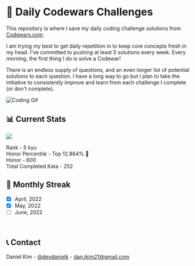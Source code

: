# 🚀 Daily Codewars Challenges
This repository is where I save my daily coding challenge solutions from [Codewars.com](https://www.codewars.com/users/danjkim21). <br>

I am trying my best to get daily repetition in to keep core concepts fresh in my head. I've committed to pushing at least 5 solutions every week. Every morning, the first thing I do is solve a Codewar! <br>

There is an endless supply of questions, and an even longer list of potential solutions to each question. I have a long way to go but I plan to take the initiative to consistently improve and learn from each challenge I complete (or don't complete).<br>

<p align="center">

  ![Coding Gif](https://c.tenor.com/lIMtjiAYuT8AAAAd/breezy-hacker.gif)

</p>


## 📊 Current Stats
<p align="left">
  <a href="https://www.codewars.com/users/danjkim21" rel="nofollow"><img src="https://www.codewars.com/users/danjkim21/badges/large" style="max-width: 100%;"></a>
</p>  

Rank - 5 kyu <br>
Honor Percentile - Top 12.864% 🎉 <br>
Honor - 600 <br>
Total Completed Kata - 252
<br>


## 📆 Monthly Streak

- [x] April, 2022
- [x] May, 2022
- [ ] June, 2022
<br>


## 📞 Contact
Daniel Kim - [@devdanielk](https://twitter.com/devdanielk) - dan.jkim21@gmail.com